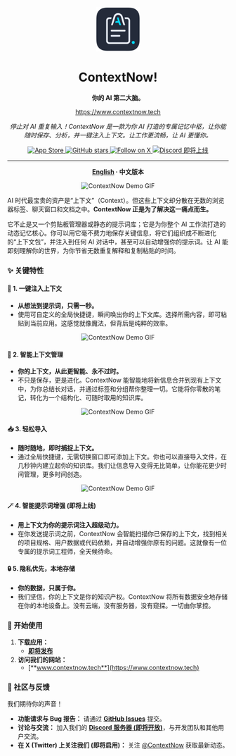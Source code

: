 <div align="center">
<img src="assets/images/icon-vector-no-space.svg" alt="ContextNow Logo" width="100"/>

<h1>ContextNow!</h1>
<p><strong>你的 AI 第二大脑。</strong></p>
<p><a href="https://www.contextnow.tech">https://www.contextnow.tech</a></p>
<p><i>停止对 AI 重复输入！ContextNow 是一款为你 AI 打造的专属记忆中枢，让你能随时保存、分析，并一键注入上下文。让工作更流畅，让 AI 更懂你。</i></p>

</div>

<p align="center">
<a href="https://apps.apple.com/app/your-app-id">
<img src="https://img.shields.io/badge/Download_on_the-App_Store-blue?style=for-the-badge&logo=apple" alt="App Store">
</a>
<a href="https://github.com/Context-Now/ContextNow">
<img src="https://img.shields.io/github/stars/Context-Now/ContextNow?style=for-the-badge&logo=github&color=yellow" alt="GitHub stars">
</a>
<a href="https://x.com/your_twitter_handle">
<img src="https://img.shields.io/badge/Follow_us_on-X-black?style=for-the-badge&logo=x" alt="Follow on X">
</a>
<a href="https://discord.gg/your_invite_code">
<img src="https://img.shields.io/discord/your_server_id?style=for-the-badge&logo=discord&color=7289DA" alt="Discord 即将上线">
</a>
</p>

---

<div align="center">

**[English](README.md) · 中文版本**

</div>


<p align="center">
<img src="assets/images/1-the-context-720-20fps.gif" alt="ContextNow Demo GIF">
</p>

AI 时代最宝贵的资产是“上下文”（Context）。但这些上下文却分散在无数的浏览器标签、聊天窗口和文档之中。**ContextNow 正是为了解决这一痛点而生。**

它不止是又一个剪贴板管理器或静态的提示词库；它是为你整个 AI 工作流打造的动态记忆核心。你可以用它毫不费力地保存关键信息，将它们组织成不断进化的“上下文包”，并注入到任何 AI 对话中，甚至可以自动增强你的提示词。让 AI 能即刻理解你的世界，为你节省无数重复解释和复制粘贴的时间。

### ✨ 关键特性

#### 🚀 **1. 一键注入上下文**
* **从想法到提示词，只需一秒。**
* 使用可自定义的全局快捷键，瞬间唤出你的上下文库。选择所需内容，即可粘贴到当前应用。这感觉就像魔法，但背后是纯粹的效率。

<p align="center">
<img src="assets/images/4-use-480-10fps.gif" alt="ContextNow Demo GIF" width="540">
</p>

#### 🧠 **2. 智能上下文管理**
* **你的上下文，从此更智能、永不过时。**
* 不只是保存，更是进化。ContextNow 能智能地将新信息合并到现有上下文中，为你总结长对话，并通过标签和分组帮你整理一切。它能将你零散的笔记，转化为一个结构化、可随时取用的知识库。

<p align="center">
<img src="assets/images/3-merge-480-10fps.gif" alt="ContextNow Demo GIF" width="540">
</p>

#### 📥 **3. 轻松导入**
* **随时随地，即时捕捉上下文。**
* 通过全局快捷键，无需切换窗口即可添加上下文。你也可以直接导入文件，在几秒钟内建立起你的知识库。我们让信息导入变得无比简单，让你能花更少时间管理，更多时间创造。
<p align="center">
<img src="assets/images/2-import-480-10fps.gif" alt="ContextNow Demo GIF" width="540">
</p>

#### 🪄 **4. 智能提示词增强 (即将上线)**
* **用上下文为你的提示词注入超级动力。**
* 在你发送提示词之前，ContextNow 会智能扫描你已保存的上下文，找到相关的项目规格、用户数据或代码依赖，并自动增强你原有的问题。这就像有一位专属的提示词工程师，全天候待命。

#### 🔒 **5. 隐私优先，本地存储**
* **你的数据，只属于你。**
* 我们坚信，你的上下文是你的知识产权。ContextNow 将所有数据安全地存储在你的本地设备上。没有云端，没有服务器，没有窥探。一切由你掌控。

### 🚀 开始使用

1.  **下载应用：**
    * [**即将发布**](https://apps.apple.com/app/ContextNow)
2.  **访问我们的网站：**
    * [**www.contextnow.tech**](https://www.contextnow.tech)

### 💬 社区与反馈

我们期待你的声音！
* **功能请求与 Bug 报告：** 请通过 [**GitHub Issues**](https://github.com/Context-Now/ContextNow/issues) 提交。
* **讨论与交流：** 加入我们的 [**Discord 服务器 (即将开放)**](https://discord.gg/ContextNow)，与开发团队和其他用户交流。
* **在 X (Twitter) 上关注我们 (即将启用)：** 关注 [@ContextNow](https://x.com/ContextNow) 获取最新动态。